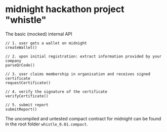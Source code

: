 # midnight hackathon project "whistle"

The basic (mocked) internal API

```
// 1. user gets a wallet on midnight
createWallet()

// 2. upon initial registration: extract information provided by your company
parseQrCode()

// 3. user claims membership in organisation and receives signed certificate
requestCertificate()

// 4. verify the signature of the certificate
verifyCertificate()

// 5. submit report
submitReport()
```

The uncompiled and untested compact contract for midnight can be found in the root folder `whistle_0.01.compact`.
